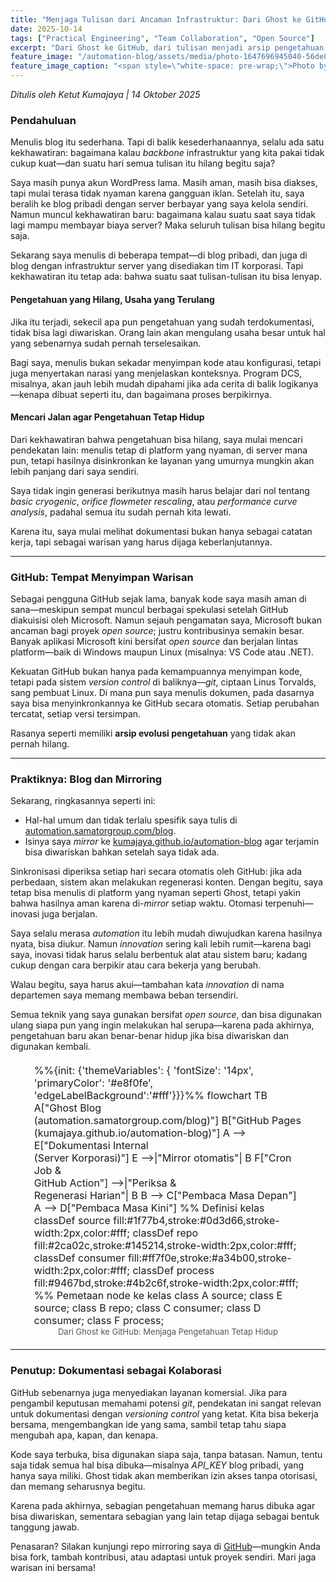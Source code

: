 ```yaml
---
title: "Menjaga Tulisan dari Ancaman Infrastruktur: Dari Ghost ke GitHub Pages"
date: 2025-10-14
tags: ["Practical Engineering", "Team Collaboration", "Open Source"]
excerpt: "Dari Ghost ke GitHub, dari tulisan menjadi arsip pengetahuan. Sebuah perjalanan mencari cara agar dokumentasi teknis bertahan melampaui umur server dan penulisnya."
feature_image: "/automation-blog/assets/media/photo-1647696945040-56de84f73f5c"
feature_image_caption: "<span style=\"white-space: pre-wrap;\">Photo by </span><a href=\"https://unsplash.com/@gabigi?utm_source=ghost&amp;utm_medium=referral&amp;utm_campaign=api-credit\"><span style=\"white-space: pre-wrap;\">Gabriela</span></a><span style=\"white-space: pre-wrap;\"> / </span><a href=\"https://unsplash.com/?utm_source=ghost&amp;utm_medium=referral&amp;utm_campaign=api-credit\"><span style=\"white-space: pre-wrap;\">Unsplash</span></a>"
---
```


<p><em>Ditulis oleh Ketut Kumajaya | 14 Oktober 2025</em></p>
<h3 id="pendahuluan">Pendahuluan</h3>
<p>Menulis blog itu sederhana. Tapi di balik kesederhanaannya, selalu ada satu kekhawatiran: bagaimana kalau <em>backbone</em> infrastruktur yang kita pakai tidak cukup kuat—dan suatu hari semua tulisan itu hilang begitu saja?</p>
<p>Saya masih punya akun WordPress lama. Masih aman, masih bisa diakses, tapi mulai terasa tidak nyaman karena gangguan iklan. Setelah itu, saya beralih ke blog pribadi dengan server berbayar yang saya kelola sendiri. Namun muncul kekhawatiran baru: bagaimana kalau suatu saat saya tidak lagi mampu membayar biaya server? Maka seluruh tulisan bisa hilang begitu saja.</p>
<p>Sekarang saya menulis di beberapa tempat—di blog pribadi, dan juga di blog dengan infrastruktur server yang disediakan tim IT korporasi. Tapi kekhawatiran itu tetap ada: bahwa suatu saat tulisan-tulisan itu bisa lenyap.</p>
<h4 id="pengetahuan-yang-hilang-usaha-yang-terulang">Pengetahuan yang Hilang, Usaha yang Terulang</h4>
<p>Jika itu terjadi, sekecil apa pun pengetahuan yang sudah terdokumentasi, tidak bisa lagi diwariskan. Orang lain akan mengulang usaha besar untuk hal yang sebenarnya sudah pernah terselesaikan.</p>
<p>Bagi saya, menulis bukan sekadar menyimpan kode atau konfigurasi, tetapi juga menyertakan narasi yang menjelaskan konteksnya. Program DCS, misalnya, akan jauh lebih mudah dipahami jika ada cerita di balik logikanya—kenapa dibuat seperti itu, dan bagaimana proses berpikirnya.</p>
<h4 id="mencari-jalan-agar-pengetahuan-tetap-hidup">Mencari Jalan agar Pengetahuan Tetap Hidup</h4>
<p>Dari kekhawatiran bahwa pengetahuan bisa hilang, saya mulai mencari pendekatan lain: menulis tetap di platform yang nyaman, di server mana pun, tetapi hasilnya disinkronkan ke layanan yang umurnya mungkin akan lebih panjang dari saya sendiri.</p>
<p>Saya tidak ingin generasi berikutnya masih harus belajar dari nol tentang <em>basic cryogenic</em>, <em>orifice flowmeter rescaling</em>, atau <em>performance curve analysis</em>, padahal semua itu sudah pernah kita lewati.</p>
<p>Karena itu, saya mulai melihat dokumentasi bukan hanya sebagai catatan kerja, tapi sebagai warisan yang harus dijaga keberlanjutannya.</p>
<hr>
<h3 id="github-tempat-menyimpan-warisan">GitHub: Tempat Menyimpan Warisan</h3>
<p>Sebagai pengguna GitHub sejak lama, banyak kode saya masih aman di sana—meskipun sempat muncul berbagai spekulasi setelah GitHub diakuisisi oleh Microsoft. Namun sejauh pengamatan saya, Microsoft bukan ancaman bagi proyek <em>open source</em>; justru kontribusinya semakin besar. Banyak aplikasi Microsoft kini bersifat <em>open source</em> dan berjalan lintas platform—baik di Windows maupun Linux (misalnya: VS Code atau .NET).</p>
<p>Kekuatan GitHub bukan hanya pada kemampuannya menyimpan kode, tetapi pada sistem <em>version control</em> di baliknya—<em>git</em>, ciptaan Linus Torvalds, sang pembuat Linux. Di mana pun saya menulis dokumen, pada dasarnya saya bisa menyinkronkannya ke GitHub secara otomatis. Setiap perubahan tercatat, setiap versi tersimpan.</p>
<p>Rasanya seperti memiliki <strong>arsip evolusi pengetahuan</strong> yang tidak akan pernah hilang.</p>
<hr>
<h3 id="praktiknya-blog-dan-mirroring">Praktiknya: Blog dan Mirroring</h3>
<p>Sekarang, ringkasannya seperti ini:</p>
<ul>
<li>Hal-hal umum dan tidak terlalu spesifik saya tulis di <a href="https://automation.samatorgroup.com/blog/" target="_blank">automation.samatorgroup.com/blog</a>.</li>
<li>Isinya saya <em>mirror</em> ke <a href="https://kumajaya.github.io/automation-blog/?ref=automation.samatorgroup.com" target="_blank">kumajaya.github.io/automation-blog</a> agar terjamin bisa diwariskan bahkan setelah saya tidak ada.</li>
</ul>
<p>Sinkronisasi diperiksa setiap hari secara otomatis oleh GitHub: jika ada perbedaan, sistem akan melakukan regenerasi konten. Dengan begitu, saya tetap bisa menulis di platform yang nyaman seperti Ghost, tetapi yakin bahwa hasilnya aman karena di-<em>mirror</em> setiap waktu. Otomasi terpenuhi—inovasi juga berjalan.</p>
<p>Saya selalu merasa <em>automation</em> itu lebih mudah diwujudkan karena hasilnya nyata, bisa diukur. Namun <em>innovation</em> sering kali lebih rumit—karena bagi saya, inovasi tidak harus selalu berbentuk alat atau sistem baru; kadang cukup dengan cara berpikir atau cara bekerja yang berubah.</p>
<p>Walau begitu, saya harus akui—tambahan kata <em>innovation</em> di nama departemen saya memang membawa beban tersendiri.</p>
<p>Semua teknik yang saya gunakan bersifat <em>open source</em>, dan bisa digunakan ulang siapa pun yang ingin melakukan hal serupa—karena pada akhirnya, pengetahuan baru akan benar-benar hidup jika bisa diwariskan dan digunakan kembali.</p>
<figure style="display: flex; flex-direction: column; align-items: center; margin: 20px 0;">
  <div class="mermaid" style="width:85%; max-width:800px; font-size:16px;">
    %%{init: {'themeVariables': { 'fontSize': '14px', 'primaryColor': '#e8f0fe', 'edgeLabelBackground':'#fff'}}}%%
    flowchart TB
        A["Ghost Blog<br>(automation.samatorgroup.com/blog)"]
        B["GitHub Pages<br>(kumajaya.github.io/automation-blog)"]
        A --&gt; E["Dokumentasi Internal<br>(Server Korporasi)"]
        E --&gt;|"Mirror otomatis"| B
        F["Cron Job &amp;<br>GitHub Action"] --&gt;|"Periksa &amp;<br>Regenerasi Harian"| B
        B --&gt; C["Pembaca Masa Depan"]
        A --&gt; D["Pembaca Masa Kini"]
        %% Definisi kelas
        classDef source fill:#1f77b4,stroke:#0d3d66,stroke-width:2px,color:#fff;
        classDef repo fill:#2ca02c,stroke:#145214,stroke-width:2px,color:#fff;
        classDef consumer fill:#ff7f0e,stroke:#a34b00,stroke-width:2px,color:#fff;
        classDef process fill:#9467bd,stroke:#4b2c6f,stroke-width:2px,color:#fff;
        %% Pemetaan node ke kelas
        class A source;
        class E source;
        class B repo;
        class C consumer;
        class D consumer;
        class F process;
  </div>
  <figcaption style="text-align:center; font-size:13px; color:#555;">
    Dari Ghost ke GitHub: Menjaga Pengetahuan Tetap Hidup
  </figcaption>
</figure>
<hr>
<h3 id="penutup-dokumentasi-sebagai-kolaborasi">Penutup: Dokumentasi sebagai Kolaborasi</h3>
<p>GitHub sebenarnya juga menyediakan layanan komersial. Jika para pengambil keputusan memahami potensi <em>git</em>, pendekatan ini sangat relevan untuk dokumentasi dengan <em>versioning control</em> yang ketat. Kita bisa bekerja bersama, mengembangkan ide yang sama, sambil tetap tahu siapa mengubah apa, kapan, dan kenapa.</p>
<p>Kode saya terbuka, bisa digunakan siapa saja, tanpa batasan. Namun, tentu saja tidak semua hal bisa dibuka—misalnya <em>API_KEY</em> blog pribadi, yang hanya saya miliki. Ghost tidak akan memberikan izin akses tanpa otorisasi, dan memang seharusnya begitu.</p>
<p>Karena pada akhirnya, sebagian pengetahuan memang harus dibuka agar bisa diwariskan, sementara sebagian yang lain tetap dijaga sebagai bentuk tanggung jawab.</p>
<p>Penasaran? Silakan kunjungi repo mirroring saya di <a href="https://github.com/kumajaya/automation-blog/tree/main?ref=automation.samatorgroup.com" target="_blank">GitHub</a>—mungkin Anda bisa fork, tambah kontribusi, atau adaptasi untuk proyek sendiri. Mari jaga warisan ini bersama!</p>

